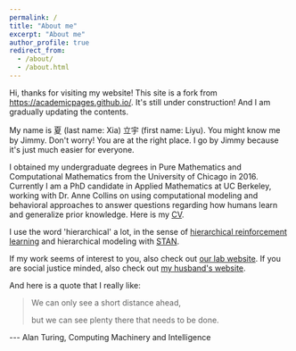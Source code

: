 ```yaml
---
permalink: /
title: "About me"
excerpt: "About me"
author_profile: true
redirect_from: 
  - /about/
  - /about.html
---
```


Hi, thanks for visiting my website! This site is a fork from https://academicpages.github.io/. It's still under construction! And I am gradually updating the contents.

My name is 夏 (last name: Xia) 立宇 (first name: Liyu). You might know me by Jimmy. Don't worry! You are at the right place. I go by Jimmy because it's just much easier for everyone. 

I obtained my undergraduate degrees in Pure Mathematics and Computational Mathematics from the University of Chicago in 2016. Currently I am a PhD candidate in Applied Mathematics at UC Berkeley, working with Dr. Anne Collins on using computational modeling and behavioral approaches to answer questions regarding how humans learn and generalize prior knowledge. Here is my [CV](https://xialiyu1995.github.io/files/cv.pdf).

I use the word 'hierarchical' a lot, in the sense of [hierarchical reinforcement learning](https://thegradient.pub/the-promise-of-hierarchical-reinforcement-learning/) and hierarchical modeling with [STAN](https://mc-stan.org/).

If my work seems of interest to you, also check out [our lab website](https://www.ocf.berkeley.edu/~acollins/). If you are social justice minded, also check out [my husband's website](https://melendezrodriguez.com/).

And here is a quote that I really like:

> We can only see a short distance ahead, 
>
> but we can see plenty there that needs to be done.

--- Alan Turing, Computing Machinery and Intelligence
